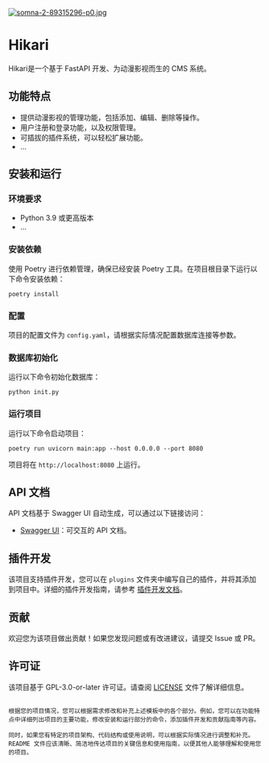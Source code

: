[![somna-2-89315296-p0.jpg](https://i.postimg.cc/JzRtzJV3/somna-2-89315296-p0.jpg)](https://postimg.cc/RNbvPW0q)
# Hikari

Hikari是一个基于 FastAPI 开发、为动漫影视而生的 CMS 系统。

## 功能特点

- 提供动漫影视的管理功能，包括添加、编辑、删除等操作。
- 用户注册和登录功能，以及权限管理。
- 可插拔的插件系统，可以轻松扩展功能。
- ...

## 安装和运行

### 环境要求

- Python 3.9 或更高版本
- ...

### 安装依赖

使用 Poetry 进行依赖管理，确保已经安装 Poetry 工具。在项目根目录下运行以下命令安装依赖：

```shell
poetry install
```

### 配置

项目的配置文件为 `config.yaml`，请根据实际情况配置数据库连接等参数。

### 数据库初始化

运行以下命令初始化数据库：

```shell
python init.py
```

### 运行项目

运行以下命令启动项目：

```shell
poetry run uvicorn main:app --host 0.0.0.0 --port 8080
```

项目将在 `http://localhost:8080` 上运行。

## API 文档

API 文档基于 Swagger UI 自动生成，可以通过以下链接访问：

- [Swagger UI](http://localhost:8080/docs)：可交互的 API 文档。

## 插件开发

该项目支持插件开发，您可以在 `plugins` 文件夹中编写自己的插件，并将其添加到项目中。详细的插件开发指南，请参考 [插件开发文档](plugins/readme.md)。

## 贡献

欢迎您为该项目做出贡献！如果您发现问题或有改进建议，请提交 Issue 或 PR。

## 许可证

该项目基于 GPL-3.0-or-later 许可证。请查阅 [LICENSE](LICENSE) 文件了解详细信息。
```

根据您的项目情况，您可以根据需求修改和补充上述模板中的各个部分。例如，您可以在功能特点中详细列出项目的主要功能，修改安装和运行部分的命令，添加插件开发和贡献指南等内容。

同时，如果您有特定的项目架构、代码结构或使用说明，可以根据实际情况进行调整和补充。README 文件应该清晰、简洁地传达项目的关键信息和使用指南，以便其他人能够理解和使用您的项目。
